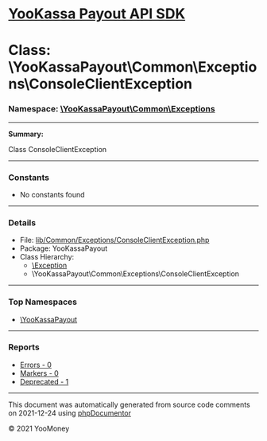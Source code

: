 # [YooKassa Payout API SDK](../home.md)

# Class: \YooKassaPayout\Common\Exceptions\ConsoleClientException
### Namespace: [\YooKassaPayout\Common\Exceptions](../namespaces/yookassapayout-common-exceptions.md)
---
**Summary:**

Class ConsoleClientException

---
### Constants
* No constants found
---
### Details
* File: [lib/Common/Exceptions/ConsoleClientException.php](../../lib/Common/Exceptions/ConsoleClientException.php)
* Package: YooKassaPayout
* Class Hierarchy: 
  * [\Exception](\Exception)
  * \YooKassaPayout\Common\Exceptions\ConsoleClientException


---

### Top Namespaces

* [\YooKassaPayout](../namespaces/yookassapayout.md)

---

### Reports
* [Errors - 0](../reports/errors.md)
* [Markers - 0](../reports/markers.md)
* [Deprecated - 1](../reports/deprecated.md)

---

This document was automatically generated from source code comments on 2021-12-24 using [phpDocumentor](http://www.phpdoc.org/)

&copy; 2021 YooMoney